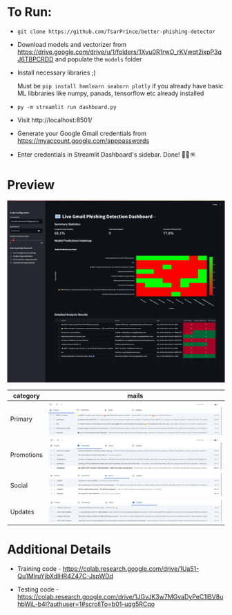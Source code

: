 # To Run:

- `git clone https://github.com/TsarPrince/better-phishing-detector`

- Download models and vectorizer from https://drive.google.com/drive/u/1/folders/1Xvu0R1rwO_rKVwqt2ixpP3qJ6TBPCRDD and populate the `models` folder

- Install necessary libraries ;)

  Must be `pip install hmmlearn seaborn plotly` if you already have basic ML libbraries like numpy, panads, tensorflow etc already installed

- `py -m streamlit run dashboard.py`

- Visit http://localhost:8501/

- Generate your Google Gmail credentials from https://myaccount.google.com/apppasswords

- Enter credentials in Streamlit Dashboard's sidebar. Done! 🎉🎊🪅

# Preview

![Streamlit Dashboard demo](out/demo.png)

| category   | mails                                 |
| ---------- | ------------------------------------- |
| Primary    | ![alt text](out/gmail_primary.png)    |
| Promotions | ![alt text](out/gmail_promotions.png) |
| Social     | ![alt text](out/gmail_social.png)     |
| Updates    | ![alt text](out/gmail_updates.png)    |

# Additional Details

- Training code - https://colab.research.google.com/drive/1Ua51-Qu1MlruYjbXdlHR4Z47C-JspWDd

- Testing code - https://colab.research.google.com/drive/1JGvJK3w7MGvaDyPeC1lBV8uhbWjL-b4l?authuser=1#scrollTo=b01-uqg5RCqo
